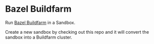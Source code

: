 # Bazel Buildfarm

Run [Bazel Buildfarm](https://github.com/bazelbuild/bazel-buildfarm) in a Sandbox.

Create a new sandbox by checking out this repo and it will convert
the sandbox into a Buildfarm cluster.

